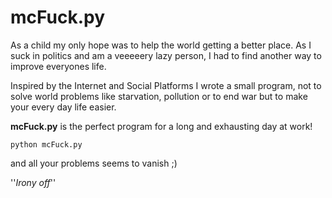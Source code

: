 # mcFuck.py
As a child my only hope was to help the world getting a better place. As I suck in politics and am a veeeeery lazy person, I had to find another way to improve everyones life.

Inspired by the Internet and Social Platforms I wrote a small program, not to solve world problems like starvation, pollution or to end war but to make your every day life easier.

**mcFuck.py** is the perfect program for a long and exhausting day at work!

```
python mcFuck.py
```
and all your problems seems to vanish ;)

''*Irony off*''
